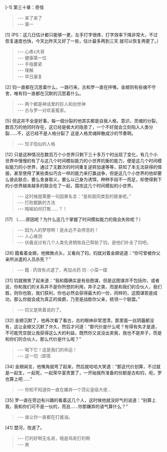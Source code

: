 
[-1] 第三十章：奇怪
>--- 来了来了<br>
>--- 第一<br>

[1] (PS：这几日估计都只能够一更，左手打字很疼，打字效率下降非常大，不过恢复速度也快，今天比昨天又好了一些，估计最多两到三天 就可以恢复两更了。）
>--- 心疼z大哥<br>
>--- 健康第一位<br>
>--- 手指要紧<br>
>--- 理解<br>
>--- 早日康复<br>

[2] 钧一直都在沉思着什么，一路行来，古和罗一直在拌嘴，金翅则有些魂不守舍，唯有钧一直都在沉默的沉思着什么。
>--- 两个都是神话里的巨人和创世神<br>
>--- 古与罗一对欢喜冤家。<br>

[5] 但这并不全是好事，每一個分裂的他其实都是自我人格，意识，灵魂的分裂，数百万的他同时存在，这已经是极大的隐患了，一个不好就会立刻陷入人类分裂……不，这已经不是人格分裂了 这是人格灵魂碎散成沙的节奏啊。
>--- 饺子馅似的人格<br>

[12] 只是这种情况在数百万个小世界只剩下三十多万个时出现了变化，有几个小世界中慢慢的有了与这几个时间模拟能力的小世界抗衡的能力，便是这几个时间模拟能力的小世界，通过了无数次的时间重复逆转加速等等，获知了本无法获得的情报，甚至使用了某些类似巧合一样的能力来打赢战争，但是这几个小世界的他却要么彼此联合，要么舍身取义，要么以己身为诱饵，种种手段不一而足，却使得剩下的小世界越来越多的联合在了一起，围攻这几个时间模拟的小世界。
>--- 这时候就需要一句因果名言：“是和我同类型的替身呢。”<br>
>--- 打败鲲鹏的方法<br>
>--- 暗喻如何打敗……？！<br>

[17] （……原因呢？为什么这几个掌握了时间模拟能力的我会失败呢？）
>--- 因为人的梦想啊！是永远不会停息的！<br>
>--- 人心难测<br>
>--- 伏羲说过有几个人类先贤牺牲自己帮助了钧，是他们补全了钧吧。<br>

[26] 籍看着金翅，他微微点头，又看向了钧，钧就对着金翅说道：“你可曾被你父亲所派遣的人员杀死？”
>--- 籍 : 药效有点退了，再加点药
钧 : 小菜一碟<br>

[31] 钧就微笑了起来道：“我和籍确实是有些图谋，但是这图谋并不包括你，或者说，你和我们的关系并不是你所想的利用，弃子之类，而是和我们的合伙人，我们胜，则你也胜，我们获利，你也必然会获得最大的一份，同样的，这图谋若是成功，那么你就会成为真正的侯爵，乃至是战胜你父亲，统领一个联盟。”
>--- 钧又是笑着说的了。<br>

[32] 金翅沉默了，他再次看了看古，古的眼神非常澄清，那里面一丝阴霾都没有，这让金翅又沉默了许久，然后才问道：“那代价是什么呢？有得有失才是道，不可能凭空就让我获得这么大的利益，既然你又说没出卖我，我也不是弃子，而是和你们的合伙人，那么代价是什么呢？”
>--- 喝下它！这是我们的命运！<br>
>--- 这一切（即答<br>

[34] 金翅闻言，他嘴角就弯了起来，然后就哈哈大笑道：“那这代价划算，不过就是一起生，一起死，一起荣华富贵罢了，一开始我所准备的份额是古和钧，呃，罗也算上吧……”
>--- 你知不知道你一直在嫌弃一个顶尖皇级大佬…<br>

[35] 罗一直在旁边有兴趣的看着这几个人，这时候他就没好气的说道：“别算上我，我和你们可不是一伙的，而且……你那嫌弃的语气算什么？”
>--- 谁让你一直都在打酱油。<br>

[41] 楚河，改道了。
>--- 打的好啊无名哥，哦是鸡哥打的啊<br>
>--- 爽<br>
